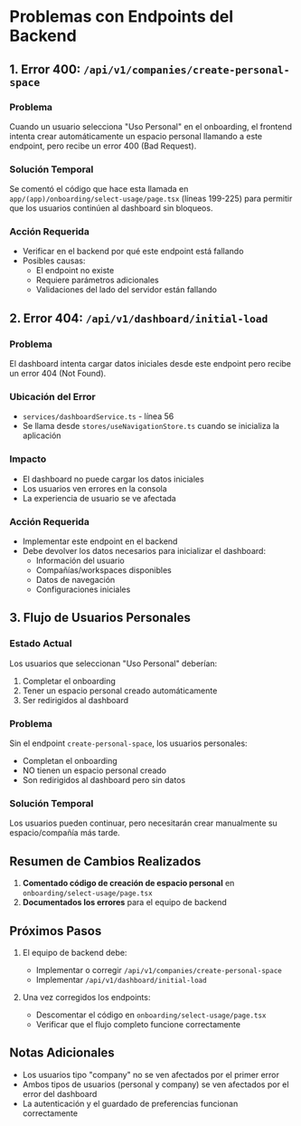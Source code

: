 # Problemas con Endpoints del Backend

## 1. Error 400: `/api/v1/companies/create-personal-space`

### Problema
Cuando un usuario selecciona "Uso Personal" en el onboarding, el frontend intenta crear automáticamente un espacio personal llamando a este endpoint, pero recibe un error 400 (Bad Request).

### Solución Temporal
Se comentó el código que hace esta llamada en `app/(app)/onboarding/select-usage/page.tsx` (líneas 199-225) para permitir que los usuarios continúen al dashboard sin bloqueos.

### Acción Requerida
- Verificar en el backend por qué este endpoint está fallando
- Posibles causas:
  - El endpoint no existe
  - Requiere parámetros adicionales
  - Validaciones del lado del servidor están fallando

## 2. Error 404: `/api/v1/dashboard/initial-load`

### Problema
El dashboard intenta cargar datos iniciales desde este endpoint pero recibe un error 404 (Not Found).

### Ubicación del Error
- `services/dashboardService.ts` - línea 56
- Se llama desde `stores/useNavigationStore.ts` cuando se inicializa la aplicación

### Impacto
- El dashboard no puede cargar los datos iniciales
- Los usuarios ven errores en la consola
- La experiencia de usuario se ve afectada

### Acción Requerida
- Implementar este endpoint en el backend
- Debe devolver los datos necesarios para inicializar el dashboard:
  - Información del usuario
  - Compañías/workspaces disponibles
  - Datos de navegación
  - Configuraciones iniciales

## 3. Flujo de Usuarios Personales

### Estado Actual
Los usuarios que seleccionan "Uso Personal" deberían:
1. Completar el onboarding
2. Tener un espacio personal creado automáticamente
3. Ser redirigidos al dashboard

### Problema
Sin el endpoint `create-personal-space`, los usuarios personales:
- Completan el onboarding
- NO tienen un espacio personal creado
- Son redirigidos al dashboard pero sin datos

### Solución Temporal
Los usuarios pueden continuar, pero necesitarán crear manualmente su espacio/compañía más tarde.

## Resumen de Cambios Realizados

1. **Comentado código de creación de espacio personal** en `onboarding/select-usage/page.tsx`
2. **Documentados los errores** para el equipo de backend

## Próximos Pasos

1. El equipo de backend debe:
   - Implementar o corregir `/api/v1/companies/create-personal-space`
   - Implementar `/api/v1/dashboard/initial-load`
   
2. Una vez corregidos los endpoints:
   - Descomentar el código en `onboarding/select-usage/page.tsx`
   - Verificar que el flujo completo funcione correctamente

## Notas Adicionales

- Los usuarios tipo "company" no se ven afectados por el primer error
- Ambos tipos de usuarios (personal y company) se ven afectados por el error del dashboard
- La autenticación y el guardado de preferencias funcionan correctamente